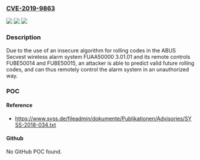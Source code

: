 ### [CVE-2019-9863](https://cve.mitre.org/cgi-bin/cvename.cgi?name=CVE-2019-9863)
![](https://img.shields.io/static/v1?label=Product&message=n%2Fa&color=blue)
![](https://img.shields.io/static/v1?label=Version&message=n%2Fa&color=blue)
![](https://img.shields.io/static/v1?label=Vulnerability&message=n%2Fa&color=brighgreen)

### Description

Due to the use of an insecure algorithm for rolling codes in the ABUS Secvest wireless alarm system FUAA50000 3.01.01 and its remote controls FUBE50014 and FUBE50015, an attacker is able to predict valid future rolling codes, and can thus remotely control the alarm system in an unauthorized way.

### POC

#### Reference
- https://www.syss.de/fileadmin/dokumente/Publikationen/Advisories/SYSS-2018-034.txt

#### Github
No GitHub POC found.

